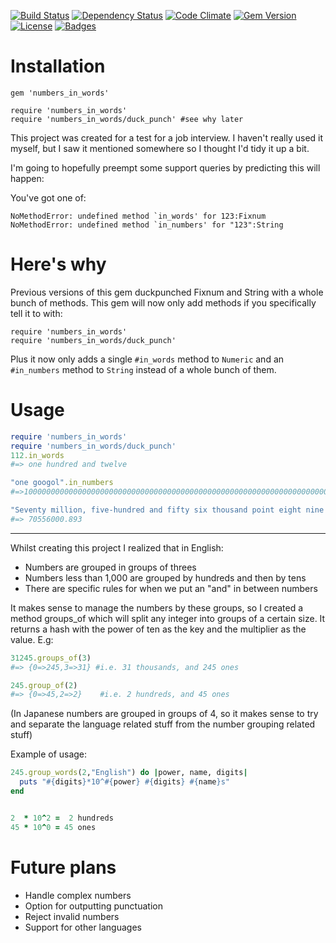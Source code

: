 [![Build Status](http://img.shields.io/travis/markburns/numbers_in_words.svg)](https://travis-ci.org/markburns/numbers_in_words)
[![Dependency Status](http://img.shields.io/gemnasium/markburns/numbers_in_words.svg)](https://gemnasium.com/markburns/numbers_in_words)
[![Code Climate](http://img.shields.io/codeclimate/github/markburns/numbers_in_words.svg)](https://codeclimate.com/github/markburns/numbers_in_words)
[![Gem Version](http://img.shields.io/gem/v/numbers_in_words.svg)](https://rubygems.org/gems/numbers_in_words)
[![License](http://img.shields.io/:license-mit-blue.svg)](http://markburns.mit-license.org)
[![Badges](http://img.shields.io/:badges-6/6-ff6799.svg)](https://github.com/badges/badgerbadgerbadger)

Installation
============

```
gem 'numbers_in_words'

require 'numbers_in_words'
require 'numbers_in_words/duck_punch' #see why later
```

This project was created for a test for a job interview. I haven't really used
it myself, but I saw it mentioned somewhere so I thought I'd tidy it up a bit.

I'm going to hopefully preempt some support queries by predicting this will happen:

You've got one of:

```
NoMethodError: undefined method `in_words' for 123:Fixnum
NoMethodError: undefined method `in_numbers' for "123":String
```

Here's why
==========

Previous versions of this gem duckpunched Fixnum and String with a whole bunch
of methods. This gem will now only add methods if you specifically tell it to
with:

```
require 'numbers_in_words'
require 'numbers_in_words/duck_punch'
```

Plus it now only adds a single `#in_words` method to `Numeric` and an `#in_numbers`
method to `String` instead of a whole bunch of them.

Usage
=========

```ruby
require 'numbers_in_words'
require 'numbers_in_words/duck_punch'
112.in_words
#=> one hundred and twelve

"one googol".in_numbers
#=>10000000000000000000000000000000000000000000000000000000000000000000000000000000000000000000000000000

"Seventy million, five-hundred and fifty six thousand point eight nine three".in_numbers
#=> 70556000.893
```

---------------

Whilst creating this project I realized that in English:

* Numbers are grouped in groups of threes
* Numbers less than 1,000 are grouped by hundreds and then by tens
* There are specific rules for when we put an "and" in between numbers

It makes sense to manage the numbers by these groups, so
I created a method groups_of which will split any integer into
groups of a certain size. It returns a hash with the power of ten
as the key and the multiplier as the value. E.g:

```ruby
31245.groups_of(3)
#=> {0=>245,3=>31} #i.e. 31 thousands, and 245 ones

245.group_of(2)
#=> {0=>45,2=>2}    #i.e. 2 hundreds, and 45 ones
```

(In Japanese numbers are grouped in groups of 4, so it makes sense to try and
separate the language related stuff from the number grouping related stuff)

Example of usage:

```ruby
245.group_words(2,"English") do |power, name, digits|
  puts "#{digits}*10^#{power} #{digits} #{name}s"
end


2  * 10^2 =  2 hundreds
45 * 10^0 = 45 ones

 ```

Future plans
============

* Handle complex numbers
* Option for outputting punctuation
* Reject invalid numbers
* Support for other languages
